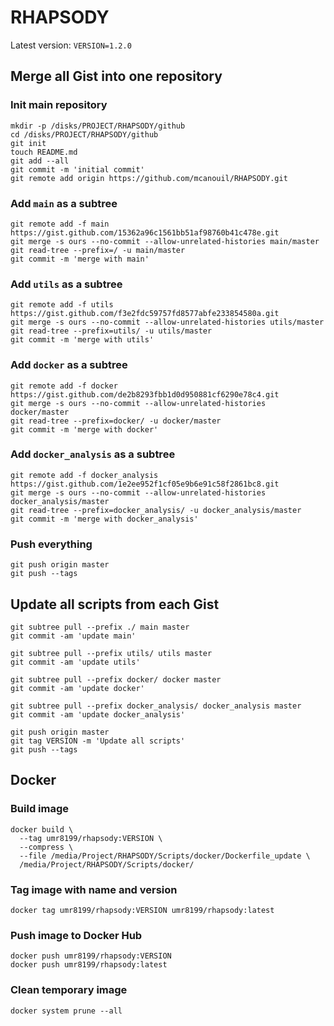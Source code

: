 RHAPSODY
========

Latest version: `VERSION=1.2.0`

## Merge all Gist into one repository

### Init main repository

```
mkdir -p /disks/PROJECT/RHAPSODY/github
cd /disks/PROJECT/RHAPSODY/github
git init 
touch README.md
git add --all
git commit -m 'initial commit'
git remote add origin https://github.com/mcanouil/RHAPSODY.git
```

### Add `main` as a subtree

```
git remote add -f main https://gist.github.com/15362a96c1561bb51af98760b41c478e.git
git merge -s ours --no-commit --allow-unrelated-histories main/master
git read-tree --prefix=/ -u main/master
git commit -m 'merge with main'
```

### Add `utils` as a subtree

```
git remote add -f utils https://gist.github.com/f3e2fdc59757fd8577abfe233854580a.git
git merge -s ours --no-commit --allow-unrelated-histories utils/master
git read-tree --prefix=utils/ -u utils/master
git commit -m 'merge with utils'
```

### Add `docker` as a subtree

```
git remote add -f docker https://gist.github.com/de2b8293fbb1d0d950881cf6290e78c4.git
git merge -s ours --no-commit --allow-unrelated-histories docker/master
git read-tree --prefix=docker/ -u docker/master
git commit -m 'merge with docker'
```

### Add `docker_analysis` as a subtree

```
git remote add -f docker_analysis https://gist.github.com/1e2ee952f1cf05e9b6e91c58f2861bc8.git
git merge -s ours --no-commit --allow-unrelated-histories docker_analysis/master
git read-tree --prefix=docker_analysis/ -u docker_analysis/master
git commit -m 'merge with docker_analysis'
```

### Push everything

```
git push origin master
git push --tags
```

## Update all scripts from each Gist

```
git subtree pull --prefix ./ main master
git commit -am 'update main'

git subtree pull --prefix utils/ utils master
git commit -am 'update utils'

git subtree pull --prefix docker/ docker master
git commit -am 'update docker'

git subtree pull --prefix docker_analysis/ docker_analysis master
git commit -am 'update docker_analysis'

git push origin master
git tag VERSION -m 'Update all scripts'
git push --tags
```

## Docker

### Build image

```
docker build \
  --tag umr8199/rhapsody:VERSION \
  --compress \
  --file /media/Project/RHAPSODY/Scripts/docker/Dockerfile_update \
  /media/Project/RHAPSODY/Scripts/docker/
```

### Tag image with name and version

```
docker tag umr8199/rhapsody:VERSION umr8199/rhapsody:latest
```

### Push image to Docker Hub

```
docker push umr8199/rhapsody:VERSION
docker push umr8199/rhapsody:latest
```

### Clean temporary image

```
docker system prune --all
```
